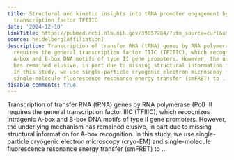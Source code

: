 ```yaml
---
title: Structural and kinetic insights into tRNA promoter engagement by yeast general
  transcription factor TFIIIC
date: '2024-12-10'
linkTitle: https://pubmed.ncbi.nlm.nih.gov/39657784/?utm_source=curl&utm_medium=rss&utm_campaign=pubmed-2&utm_content=1FakS-2QOkCT8HsMOQP1bCRQ4YzyumYOmxmF0moLsQ3dFB1E9V&fc=20220326224207&ff=20241211171330&v=2.18.0.post9+e462414
source: heidelberg[Affiliation]
description: Transcription of transfer RNA (tRNA) genes by RNA polymerase (Pol) III
  requires the general transcription factor IIIC (TFIIIC), which recognizes intragenic
  A-box and B-box DNA motifs of type II gene promoters. However, the underlying mechanism
  has remained elusive, in part due to missing structural information for A-box recognition.
  In this study, we use single-particle cryogenic electron microscopy (cryo-EM) and
  single-molecule fluorescence resonance energy transfer (smFRET) to ...
disable_comments: true
---
```

Transcription of transfer RNA (tRNA) genes by RNA polymerase (Pol) III requires the general transcription factor IIIC (TFIIIC), which recognizes intragenic A-box and B-box DNA motifs of type II gene promoters. However, the underlying mechanism has remained elusive, in part due to missing structural information for A-box recognition. In this study, we use single-particle cryogenic electron microscopy (cryo-EM) and single-molecule fluorescence resonance energy transfer (smFRET) to ...
